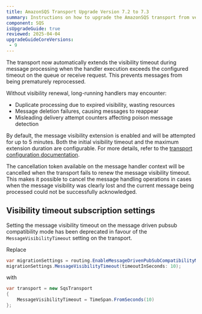 ```yaml
---
title: AmazonSQS Transport Upgrade Version 7.2 to 7.3
summary: Instructions on how to upgrade the AmazonSQS transport from version 7.2 to 7.3
component: SQS
isUpgradeGuide: true
reviewed: 2025-04-04
upgradeGuideCoreVersions:
 - 9
---
```


The transport now automatically extends the visibility timeout during message processing when the handler execution exceeds the configured timeout on the queue or receive request. This prevents messages from being prematurely reprocessed.

Without visibility renewal, long-running handlers may encounter:

- Duplicate processing due to expired visibility, wasting resources
- Message deletion failures, causing messages to reappear
- Misleading delivery attempt counters affecting poison message detection

By default, the message visibility extension is enabled and will be attempted for up to 5 minutes. Both the initial visibility timeout and the maximum extension duration are configurable. For more details, refer to the [transport configuration documentation](/transports/sqs/configuration-options.md#message-visibility).

The cancellation token available on the message handler context will be cancelled when the transport fails to renew the message visibility timeout. This makes it possible to cancel the message handling operations in cases when the message visibility was clearly lost and the current message being processed could not be successfully acknowledged.

## Visibility timeout subscription settings

Setting the message visibility timeout on the message driven pubsub compatibility mode has been deprecated in favour of the `MessageVisibilityTimeout` setting on the transport.

Replace

```csharp
var migrationSettings = routing.EnableMessageDrivenPubSubCompatibilityMode();
migrationSettings.MessageVisibilityTimeout(timeoutInSeconds: 10);
```

with

```csharp
var transport = new SqsTransport
{
    MessageVisibilityTimeout = TimeSpan.FromSeconds(10)
};
```